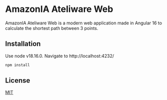 # AmazonIA Ateliware Web

AmazonIA Ateliware Web is a modern web application made in Angular 16 to calculate the shortest path between 3 points.

## Installation

Use node v18.16.0.  Navigate to http://localhost:4232/
```bash
npm install
```

## License

[MIT](https://choosealicense.com/licenses/mit/)
